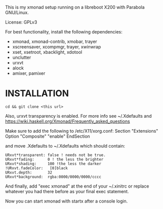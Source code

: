 This is my xmonad setup running on a libreboot X200 with Parabola GNU/Linux.

License: GPLv3

For best functionality, install the following dependencies:
  * xmonad, xmonad-contrib, xmobar, trayer 
  * xscreensaver, xcompmgr, trayer, xwinwrap
  * xset, xsetroot, xbacklight, xdotool
  * unclutter
  * urxvt
  * alock
  * amixer, pamixer

# INSTALLATION
    cd && git clone <this url>

Also, urxvt transparency is enabled. For more info see ~/.Xdefaults and https://wiki.haskell.org/Xmonad/Frequently_asked_questions

Make sure to add the following to /etc/X11/xorg.conf:
    Section "Extensions"
      Option "Composite" "enable"
    EndSection

and move .Xdefaults to ~/.Xdefaults which should contain:

    URxvt*transparent: false ! needs not be true.
    URxvt*fading:      0 ! the less the brighter
    URxvt*shading:     100 !the less the darker
    !URxvt.fadeColor:   [0]black
    URxvt.depth:       32
    URxvt*background:  rgba:0000/0000/0000/cccc
    
And finally, add "exec xmonad" at the end of your ~/.xinitrc or replace whatever you had there before as your final exec statement.

Now you can start xmonad with startx after a console login.


